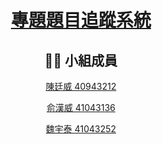 <div align="center"><a name="readme-top"></a>

# [專題題目追蹤系統][project-url]

## 👨‍💻 小組成員

[陳廷威 40943212](Member/40943212.md)

[俞漢威 41043136](https://github.com/maboloshi)

[魏宇泰 41043252](https://github.com/maboloshi)

<!-- LINK GROUP -->

[project-url]: https://github.com/TingWei-Chen/DataBase_Project "專題題目追蹤系統"

